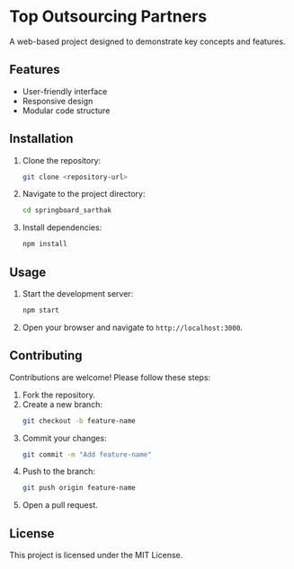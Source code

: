 # Top Outsourcing Partners

A web-based project designed to demonstrate key concepts and features.

## Features

- User-friendly interface
- Responsive design
- Modular code structure

## Installation

1. Clone the repository:
   ```bash
   git clone <repository-url>
   ```
2. Navigate to the project directory:
   ```bash
   cd springboard_sarthak
   ```
3. Install dependencies:
   ```bash
   npm install
   ```

## Usage

1. Start the development server:
   ```bash
   npm start
   ```
2. Open your browser and navigate to `http://localhost:3000`.

## Contributing

Contributions are welcome! Please follow these steps:

1. Fork the repository.
2. Create a new branch:
   ```bash
   git checkout -b feature-name
   ```
3. Commit your changes:
   ```bash
   git commit -m "Add feature-name"
   ```
4. Push to the branch:
   ```bash
   git push origin feature-name
   ```
5. Open a pull request.

## License

This project is licensed under the MIT License.
